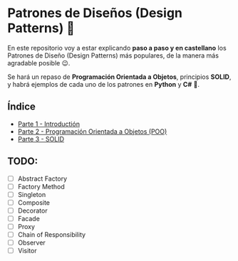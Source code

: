 # Patrones de Diseños (Design Patterns) 🤯

En este repositorio voy a estar explicando **paso a paso y en castellano** los Patrones de Diseño (Design Patterns) más populares, de la manera más agradable posible 😉.

Se hará un repaso de **Programación Orientada a Objetos**, principios **SOLID**, y habrá ejemplos de cada uno de los patrones en **Python** y **C#** 🤩. 

## Índice
- [Parte 1 - Introductión](https://github.com/juancruzromero/design-patterns/blob/main/apuntes/introduction_es.md)
- [Parte 2 - Programación Orientada a Objetos (POO)](https://github.com/juancruzromero/design-patterns/blob/main/02-poo/poo_es.md)
- [Parte 3 - SOLID](https://github.com/juancruzromero/design-patterns/blob/main/03-solid/solid_es.md)

## TODO:
* [ ] Abstract Factory
* [ ] Factory Method
* [ ] Singleton
* [ ] Composite 
* [ ] Decorator
* [ ] Facade 
* [ ] Proxy
* [ ] Chain of Responsibility
* [ ] Observer
* [ ] Visitor